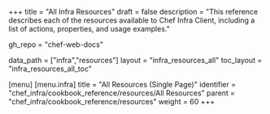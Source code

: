 +++
title = "All Infra Resources"
draft = false
description = "This reference describes each of the resources available to Chef Infra Client, including a list of actions, properties, and usage examples."

gh_repo = "chef-web-docs"

data_path = ["infra","resources"]
layout = "infra_resources_all"
toc_layout = "infra_resources_all_toc"

[menu]
  [menu.infra]
    title = "All Resources (Single Page)"
    identifier = "chef_infra/cookbook_reference/resources/All Resources"
    parent = "chef_infra/cookbook_reference/resources"
    weight = 60
+++

<!-- The contents of this page are automatically generated from YAML files in the data directory. -->
<!-- To suggest a change, submit a pull request to the https://github.com/chef/chef repository. -->
